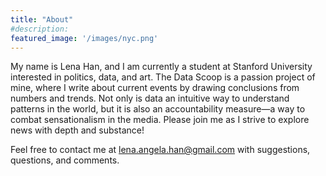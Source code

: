 ```yaml
---
title: "About"
#description:
featured_image: '/images/nyc.png'
---
```

My name is Lena Han, and I am currently a student at Stanford University interested in politics, data, and art. The Data Scoop is a passion project of mine, where I write about current events by drawing conclusions from numbers and trends. Not only is data an intuitive way to understand patterns in the world, but it is also an accountability measure—a way to combat sensationalism in the media. Please join me as I strive to explore news with depth and substance!

Feel free to contact me at lena.angela.han@gmail.com with suggestions, questions, and comments.

